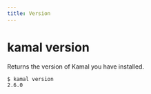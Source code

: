```yaml
---
title: Version
---
```


# kamal version

Returns the version of Kamal you have installed.

```bash
$ kamal version
2.6.0
```
